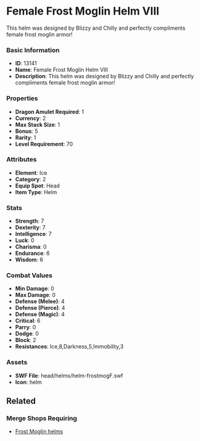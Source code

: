 # Female Frost Moglin Helm VIII

This helm was designed by Blizzy and Chilly and perfectly compliments female frost moglin armor!

### Basic Information

- **ID**: 13141
- **Name**: Female Frost Moglin Helm VIII
- **Description**: This helm was designed by Blizzy and Chilly and perfectly compliments female frost moglin armor!

### Properties

- **Dragon Amulet Required**: 1
- **Currency**: 2
- **Max Stack Size**: 1
- **Bonus**: 5
- **Rarity**: 1
- **Level Requirement**: 70

### Attributes

- **Element**: Ice
- **Category**: 2
- **Equip Spot**: Head
- **Item Type**: Helm

### Stats

- **Strength**: 7
- **Dexterity**: 7
- **Intelligence**: 7
- **Luck**: 0
- **Charisma**: 0
- **Endurance**: 6
- **Wisdom**: 6

### Combat Values

- **Min Damage**: 0
- **Max Damage**: 0
- **Defense (Melee)**: 4
- **Defense (Pierce)**: 4
- **Defense (Magic)**: 4
- **Critical**: 6
- **Parry**: 0
- **Dodge**: 0
- **Block**: 2
- **Resistances**: Ice,8,Darkness,5,Immobility,3

### Assets

- **SWF File**: head/helms/helm-frostmogF.swf
- **Icon**: helm

## Related

### Merge Shops Requiring

- [Frost Moglin helms](../merge-shops/51-frost-moglin-helms.md)

